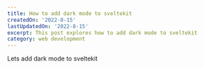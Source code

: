 ```yaml
---
title: How to add dark mode to sveltekit
createdOn: '2022-8-15'
lastUpdatedOn: '2022-8-15'
excerpt: This post explores how to add dark mode to sveltekit
category: web development
---
```


Lets add dark mode to sveltekit